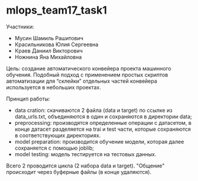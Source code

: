 # mlops_team17_task1

Участники:
* Мусин Шамиль Рашитович
* Красильникова Юлия Сергеевна
* Краев Даниил Викторович
* Ножнина Яна Михайловна

Цель: создание автоматического конвейера проекта машинного обучения. Подобный подход с применением простых скриптов автоматизации для “склейки” отдельных частей конвейера используется в небольших проектах.

Принцип работы:
* data cration: скачиваются 2 файла (data и target) по ссылке из data_urls.txt, объединяются в один и сохраняются в директории data;
* preprocessing: производятся определенные операции с датасетом, в конце датасет разделяется на trai и test части, которые сохраняются в соответствующих директориях.
* model preparation: производится обучение модели, которая далее сохраняется с помощью joblib;
* model testing: модель тестируется на тестовых данных.

Всего 2 проводится цикла (2 набора data и target).
"Общение" происходит через буферные файлы (в конце удаляются).
